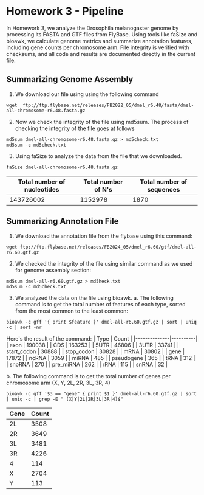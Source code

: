 # Homework 3 - Pipeline
In Homework 3, we analyze the Drosophila melanogaster genome by processing its FASTA and GTF files from FlyBase. Using tools like faSize and bioawk, we calculate genome metrics and summarize annotation features, including gene counts per chromosome arm. File integrity is verified with checksums, and all code and results are documented directly in the current file.
## Summarizing Genome Assembly 
1.  We download our file using using the following command
```
wget  ftp://ftp.flybase.net/releases/FB2022_05/dmel_r6.48/fasta/dmel-all-chromosome-r6.48.fasta.gz
```
2. Now we check the integrity of the file using md5sum. The process of checking the integrity of the file goes at follows
```
md5sum dmel-all-chromosome-r6.48.fasta.gz > md5check.txt
md5sum -c md5check.txt
```
3. Using faSize to analyze the data from the file that we downloaded.
```
faSize dmel-all-chromosome-r6.48.fasta.gz 
```
| Total number of nucleotides | Total number of N's | Total number of sequences |
|-----------------------------|---------------------|---------------------------|
| 143726002                  | 1152978            | 1870                      |
## Summarizing Annotation File
1. We download the annotation file from the flybase using this command:
```
wget ftp://ftp.flybase.net/releases/FB2024_05/dmel_r6.60/gtf/dmel-all-r6.60.gtf.gz
```
2. We checked the integrity of the file using similar command as we used for genome assembly section:
```
md5sum dmel-all-r6.60.gtf.gz > md5heck.txt
md5sum -c md5check.txt
```
3. We analyzed the data on the file using bioawk. 
a. The following command is to get the total number of features of each type, sorted from the most common to the least common:
```
bioawk -c gff '{ print $feature }' dmel-all-r6.60.gtf.gz | sort | uniq -c | sort -nr
```
Here's the result of the command:
| Type         | Count    |
|--------------|----------|
| exon         | 190038   |
| CDS          | 163253   |
| 5UTR         | 46806    |
| 3UTR         | 33741    |
| start_codon  | 30888    |
| stop_codon   | 30828    |
| mRNA         | 30802    |
| gene         | 17872    |
| ncRNA        | 3059     |
| miRNA        | 485      |
| pseudogene   | 365      |
| tRNA         | 312      |
| snoRNA       | 270      |
| pre_miRNA    | 262      |
| rRNA         | 115      |
| snRNA        | 32       |

b. The following command is to get the total number of genes per chromosome arm (X, Y, 2L, 2R, 3L, 3R, 4)
``` 
bioawk -c gff '$3 == "gene" { print $1 }' dmel-all-r6.60.gtf.gz | sort | uniq -c | grep -E " (X|Y|2L|2R|3L|3R|4)$"
```

| Gene         | Count    |
|--------------|----------|
|  2L          |  3508    |
| 2R           | 3649     |
| 3L           | 3481     |
| 3R           | 4226     |
| 4            | 114      |
| X            | 2704     |
| Y            | 113      |
